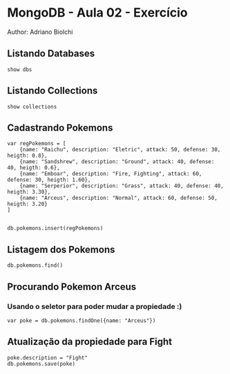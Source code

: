 # MongoDB - Aula 02 - Exercício
Author: Adriano Biolchi

## Listando Databases 
```
show dbs
```

## Listando Collections
```
show collections
```

## Cadastrando Pokemons
``` 
var regPokemons = [
	{name: "Raichu", description: "Eletric", attack: 50, defense: 30, heigth: 0.8}, 
	{name: "Sandshrew", description: "Ground", attack: 40, defense: 40, heigth: 0.6},
	{name: "Emboar", description: "Fire, Fighting", attack: 60, defense: 30, heigth: 1.60},
	{name: "Serperior", description: "Grass", attack: 40, defense: 40, heigth: 3.30},
	{name: "Arceus", description: "Normal", attack: 60, defense: 50, heigth: 3.20} 
]
```
```

db.pokemons.insert(regPokemons)
```

## Listagem dos Pokemons
``` 
db.pokemons.find()
```

## Procurando Pokemon Arceus
### Usando o seletor para poder mudar a propiedade :)
``` 
var poke = db.pokemons.findOne({name: "Arceus"})
```

## Atualização da propiedade para Fight
``` 
poke.description = "Fight"
db.pokemons.save(poke)
```
